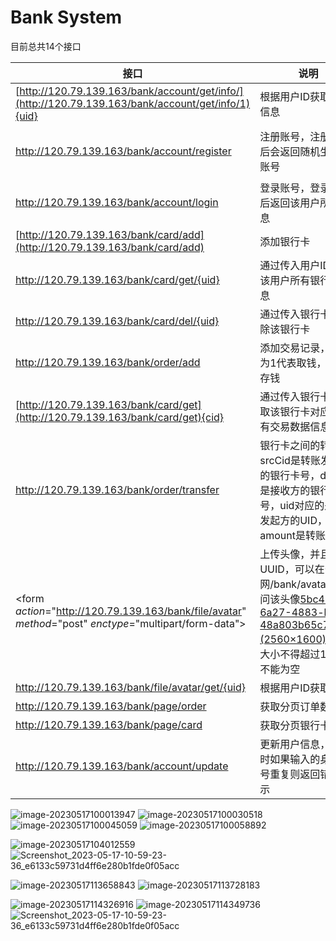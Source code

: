 # Bank System
目前总共14个接口

| 接口                                                         | 说明                                                         | 样例                                                         |
| ------------------------------------------------------------ | ------------------------------------------------------------ | ------------------------------------------------------------ |
| [http://120.79.139.163/bank/account/get/info/](http://120.79.139.163/bank/account/get/info/1){uid} | 根据用户ID获取用户信息                                       | [120.79.139.163/bank/account/get/info/1](http://120.79.139.163/bank/account/get/info/1) |
| http://120.79.139.163/bank/account/register                  | 注册账号，注册成功后会返回随机生成的账号                     | ![image-20220519183747773]((https://github.com/Adam-ly-captain/SSM/blob/master/img/image-20220519183747773.png) |
| http://120.79.139.163/bank/account/login                     | 登录账号，登录成功后返回该用户所有信息                       | ![image-20220518012826193](https://github.com/Adam-ly-captain/SSM/blob/master/img/image-20220518012826193.png) |
| [http://120.79.139.163/bank/card/add](http://120.79.139.163/bank/card/add) | 添加银行卡                                                   | ![image-20220518014721734](https://github.com/Adam-ly-captain/SSM/blob/master/img/image-20220518014721734.png) |
| http://120.79.139.163/bank/card/get/{uid}                    | 通过传入用户ID获取该用户所有银行卡信息                       | http://120.79.139.163/bank/card/get/1                        |
| http://120.79.139.163/bank/card/del/{uid}                    | 通过传入银行卡ID删除该银行卡                                 | http://120.79.139.163/bank/card/del/8                        |
| http://120.79.139.163/bank/order/add                         | 添加交易记录，type为1代表取钱，0代表存钱                                                 | ![image-20220518025331331](https://github.com/Adam-ly-captain/SSM/blob/master/img/image-20220518025331331.png) |
| [http://120.79.139.163/bank/card/get](http://120.79.139.163/bank/card/get){cid} | 通过传入银行卡ID获取该银行卡对应的所有交易数据信息           | http://120.79.139.163/bank/order/get/1                       |
| http://120.79.139.163/bank/order/transfer                    | 银行卡之间的转账。srcCid是转账发起方的银行卡号，distCid是接收方的银行卡号，uid对应的是转账发起方的UID，amount是转账金额 | ![image-20220518031027272](https://github.com/Adam-ly-captain/SSM/blob/master/img/image-20220518031027272.png)![image-20220518030650655](https://github.com/Adam-ly-captain/SSM/blob/master/img/image-20220518030650655.png) |
| <form *action*="http://120.79.139.163/bank/file/avatar" *method*="post" *enctype*="multipart/form-data"> | 上传头像，并且返回UUID，可以在公网/bank/avatar下访问该头像[5bc49f28-6a27-4883-b27c-48a803b65c74.png (2560×1600)](http://120.79.139.163/bank/avatar/5bc49f28-6a27-4883-b27c-48a803b65c74.png)，头像大小不得超过1M，且不能为空 | ![image-20220518033157541](https://github.com/Adam-ly-captain/SSM/blob/master/img/image-20220518033157541.png) |
| http://120.79.139.163/bank/file/avatar/get/{uid}             | 根据用户ID获取UUID                                           | http://120.79.139.163/bank/file/avatar/get/1                 |
| http://120.79.139.163/bank/page/order                        | 获取分页订单数据                                             | ![image-20220519183147650](https://github.com/Adam-ly-captain/SSM/blob/master/img/image-20220519183147650.png) |
| http://120.79.139.163/bank/page/card                         | 获取分页银行卡数据                                           | ![image-20220519220528161](https://github.com/Adam-ly-captain/SSM/blob/master/img/image-20220519220528161.png) |
| http://120.79.139.163/bank/account/update                    | 更新用户信息，更新时如果输入的身份证号重复则返回错误提示     | ![image-20220519222558141](https://github.com/Adam-ly-captain/SSM/blob/master/img/image-20220519222558141.png) |




![image-20230517100013947](https://github.com/Zhyly/BankSystem/assets/96356893/a6c6e3d3-2282-4fee-95e1-be06d278b3b9)
![image-20230517100030518](https://github.com/Zhyly/BankSystem/assets/96356893/15e1b2c0-b060-4c8d-8b0b-efd329af65cf)
![image-20230517100045059](https://github.com/Zhyly/BankSystem/assets/96356893/ba39444a-c93d-412c-9532-b355ebbbf32a)
![image-20230517100058892](https://github.com/Zhyly/BankSystem/assets/96356893/a710aee1-4ce4-4a5b-ba89-844f92e2e626)


![image-20230517104012559](https://github.com/Zhyly/BankSystem/assets/96356893/a1a81f78-3fd9-4660-b96f-2d2df353d5a0)
![Screenshot_2023-05-17-10-59-23-36_e6133c59731d4ff6e280b1fde0f05acc](https://github.com/Zhyly/BankSystem/assets/96356893/1eefa2b9-8a21-4c1d-846c-e8801cf2a895)






![image-20230517113658843](https://github.com/Zhyly/BankSystem/assets/96356893/ea172ef4-28c0-4c60-8d76-464cfba5c62c)
![image-20230517113728183](https://github.com/Zhyly/BankSystem/assets/96356893/c2913edb-60a0-4888-8972-59fc9d17dc3d)

![image-20230517114326916](https://github.com/Zhyly/BankSystem/assets/96356893/29cd9e76-d300-4f9f-91c8-c600568100a6)
![image-20230517114349736](https://github.com/Zhyly/BankSystem/assets/96356893/7ff1d675-8db8-403c-a43e-7120d70bb29e)
![Screenshot_2023-05-17-10-59-23-36_e6133c59731d4ff6e280b1fde0f05acc](https://github.com/Zhyly/BankSystem/assets/96356893/7c07d08c-5891-4634-a0c3-8d776bcd1c73)
